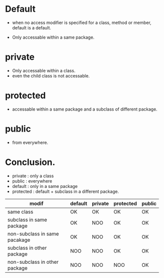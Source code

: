 
# Default  

  * when no access modifier is specified for a class, method or member, 
  default is a default.  
  
  * Only accessable within a same package.  
  
# private  

  * Only accessable within a class.  
  * even the child class is not accessable.  
  
# protected  
  * accessable within a same package and a subclass of different package.  
  
# public  
 * from everywhere.  
 
 
# Conclusion.  
 * private : only a class  
 * public : everywhere  
 * default : only in a same package    
 * protected : default + subclass in a different package.  
 
 |modif|default|private|protected|public|
 |---|----|----|----|----|
 |same class| OK | OK | OK | OK |
 |subclass in same package | OK | NOO | OK | OK |
 |non-subclass in same pacakage| OK | NOO | OK | OK |
 |subclass in other package| NOO| NOO | OK | OK |
 |non-subclass in other package| NOO | NOO| NOO | OK |
 
